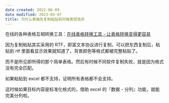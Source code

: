 ```yaml
---
date created: 2022-06-09
date modified: 2023-03-07
title: 为什么表格的复制粘贴有时候表现诡异
---
```


在线的各种表格互相转换工具：[在线表格转换工具 - 让表格转换变得更容易](https://tableconvert.com/zh-CN/)

因为复制粘贴其实采用的 RTF，即富文本协议进行复制，可以把东西复制后，粘贴到 rtf 里面看显示效果就知道了，背景颜色等格式都被完整粘贴了。

而不是所见即所得的那个简单表格。然后有时候不同软件复制失败，就是因为格式没有完全匹配。

如果粘贴到 excel 都不支持，证明所有表格都不会支持。

这时候如果目标内容是标准化格式的，借助 excel 的『数据 - 分列』功能，就能完美分列啦。
